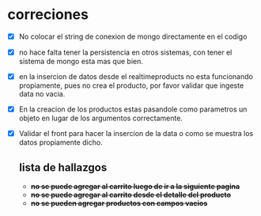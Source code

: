 # correciones

- [x] No colocar el string de conexion de mongo directamente en el codigo 
- [x] no hace falta tener la persistencia en otros sistemas, con tener el sistema de mongo esta mas que bien.
- [x] en la insercion de datos desde el realtimeproducts  no esta funcionando propiamente, pues no crea el producto, por favor validar que ingeste data no vacia.
- [x] En la creacion de los productos estas pasandole como parametros un objeto en lugar de los argumentos correctamente.
- [x] Validar el front para hacer la insercion de la data o como se muestra los datos propiamente dicho.
  
  ## lista de hallazgos
  - ~~**no se puede agregar al carrito luego de ir a la siguiente pagina**~~
  - ~~**no se puede agregar al carrito  desde el detalle del producto**~~
  - ~~**no se pueden agregar productos con campos vacios**~~
